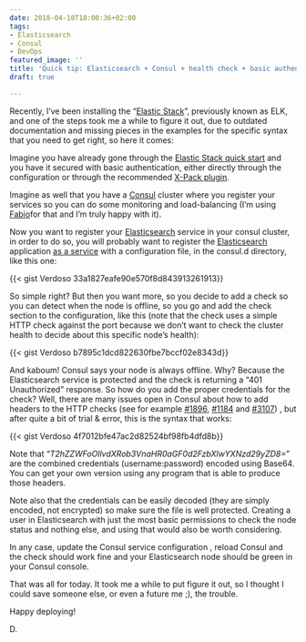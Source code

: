 ```yaml
---
date: 2018-04-10T18:00:36+02:00
tags:
- Elasticsearch
- Consul
- DevOps
featured_image: ''
title: 'Quick tip: Elasticsearch + Consul + health check + basic authentication'
draft: true

---
```

Recently, I’ve been installing the “[Elastic Stack](https://www.elastic.co/products)”, previously known as ELK, and one of the steps took me a while to figure it out, due to outdated documentation and missing pieces in the examples for the specific syntax that you need to get right, so here it comes:

Imagine you have already gone through the [Elastic Stack quick start](https://www.elastic.co/start) and you have it secured with basic authentication, either directly through the configuration or through the recommended [X-Pack plugin](https://www.elastic.co/products/x-pack).

Imagine as well that you have a [Consul](https://www.consul.io/) cluster where you register your services so you can do some monitoring and load-balancing (I’m using [Fabio](https://fabiolb.net/)for that and I’m truly happy with it).

Now you want to register your [Elasticsearch](https://www.elastic.co/products/elasticsearch) service in your consul cluster, in order to do so, you will probably want to register the [Elasticsearch](https://www.elastic.co/products/elasticsearch) application [as a service](https://www.consul.io/docs/agent/services.html) with a configuration file, in the consul.d directory, like this one:

{{< gist Verdoso 33a1827eafe90e570f8d843913261913}}

So simple right? But then you want more, so you decide to add a check so you can detect when the node is offline, so you go and add the check section to the configuration, like this (note that the check uses a simple HTTP check against the port because we don’t want to check the cluster health to decide about this specific node’s health):

{{< gist Verdoso b7895c1dcd822630fbe7bccf02e8343d}}

And kaboum! Consul says your node is always offline. Why? Because the Elasticsearch service is protected and the check is returning a “401 Unauthorized” response. So how do you add the proper credentials for the check? Well, there are many issues open in Consul about how to add headers to the HTTP checks (see for example [#1896](https://github.com/hashicorp/consul/issues/1896), [#1184](https://github.com/hashicorp/consul/issues/1184) and [#3107](https://github.com/hashicorp/consul/pull/3107)) , but after quite a bit of trial & error, this is the syntax that works:

{{< gist Verdoso 4f7012bfe47ac2d82524bf98fb4dfd8b}}

Note that “_T2hZZWFoOllvdXRob3VnaHR0aGF0d2FzbXlwYXNzd29yZD8=_” are the combined credentials (username:password) encoded using Base64. You can get your own version using any program that is able to produce those headers.

Note also that the credentials can be easily decoded (they are simply encoded, not encrypted) so make sure the file is well protected. Creating a user in Elasticsearch with just the most basic permissions to check the node status and nothing else, and using that would also be worth considering.

In any case, update the Consul service configuration , reload Consul and the check should work fine and your Elasticsearch node should be green in your Consul console.

That was all for today. It took me a while to put figure it out, so I thought I could save someone else, or even a future me ;), the trouble.

Happy deploying!

D.